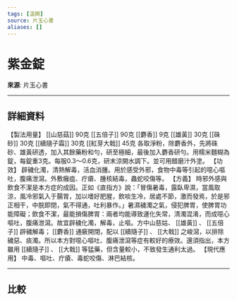 ```yaml
---
tags: [溫開]
source: 片玉心書
aliases: []
---
```


# 紫金錠

**來源**: 片玉心書  

---

## 詳細資料
【製法用量】 [[山慈菇]] 90克 [[五倍子]] 90克 [[麝香]] 9克 [[雄黃]] 30克 [[硃砂]] 30克 [[續隨子霜]] 30克 [[紅芽大戟]] 45克
各取淨粉，除麝香外，先將硃砂、雄黃研透，加入其餘藥粉和勻，研至極細，最後加入麝香研勻。用糯米麵糊為錠，每錠重3克。每服0.3～0.6克，研末涼開水調下。並可用醋磨汁外塗。
【功效】
辟穢化濁，清熱解毒，活血消腫。用於感受外邪，食物中毒等引起的噁心嘔吐，腹痛泄瀉。外敷癰疽、疔瘡、腫核結毒，蟲蛇咬傷等。
【方義】
時邪外感與飲食不潔是本方症的成因。正如《直指方》說：「冒傷暑毒，露臥卑濕，當風取涼，風冷邪氣入于腸胃，加以嗜好肥腥，飲啖生冷，居處不節，激而發焉，於是邪正相干，中脘即閉，氣不得通，吐利暴作。」暑濕穢濁之氣，侵犯脾胃，使脾胃功能障礙；飲食不潔，最能損傷脾胃：兩者均能導致運化失常，清濁混淆，而成噁心嘔吐，腹痛泄瀉。故宜辟穢化濁，解毒，止嘔。方中山慈姑、 [[雄黃]] 、 [[五倍子]] 辟穢解毒； [[麝香]] 通竅開閉，配以 [[續隨子]] 、 [[大戟]] 之峻瀉，以排除穢惡、痰濁。所以本方對噁心嘔吐、腹痛泄瀉等症有較好的療效。還須指出，本方雖用 [[續隨子]] 、 [[大戟]] 等猛藥，但含量較小，不致發生通利太過。
【現代應用】
中毒、嘔吐、疔瘡、毒蛇咬傷、淋巴結核。

---

## 比較
